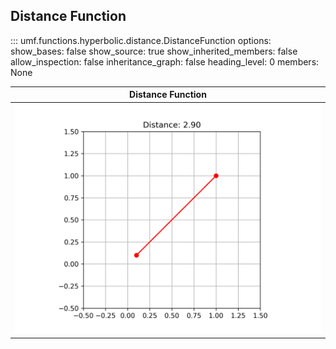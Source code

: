 ## Distance Function

<!-- prettier-ignore -->
::: umf.functions.hyperbolic.distance.DistanceFunction
    options:
        show_bases: false
        show_source: true
        show_inherited_members: false
        allow_inspection: false
        inheritance_graph: false
        heading_level: 0
        members: None

|                      Distance Function                       |
| :----------------------------------------------------------: |
| ![AngleFunction](../../../extra/images/DistanceFunction.png) |
